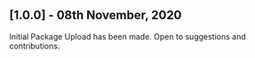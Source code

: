 ## [1.0.0] - 08th November, 2020
Initial Package Upload has been made. Open to suggestions and contributions.